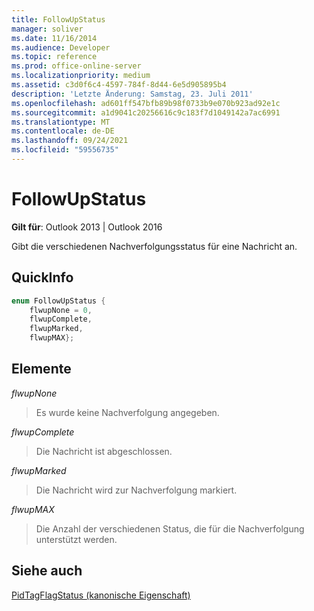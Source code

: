 ```yaml
---
title: FollowUpStatus
manager: soliver
ms.date: 11/16/2014
ms.audience: Developer
ms.topic: reference
ms.prod: office-online-server
ms.localizationpriority: medium
ms.assetid: c3d0f6c4-4597-784f-8d44-6e5d905895b4
description: 'Letzte Änderung: Samstag, 23. Juli 2011'
ms.openlocfilehash: ad601ff547bfb89b98f0733b9e070b923ad92e1c
ms.sourcegitcommit: a1d9041c20256616c9c183f7d1049142a7ac6991
ms.translationtype: MT
ms.contentlocale: de-DE
ms.lasthandoff: 09/24/2021
ms.locfileid: "59556735"
---
```

# <a name="followupstatus"></a>FollowUpStatus

  
  
**Gilt für**: Outlook 2013 | Outlook 2016 
  
Gibt die verschiedenen Nachverfolgungsstatus für eine Nachricht an.
  
## <a name="quick-info"></a>QuickInfo

```cpp
enum FollowUpStatus { 
    flwupNone = 0, 
    flwupComplete, 
    flwupMarked, 
    flwupMAX}; 

```

## <a name="members"></a>Elemente

 _flwupNone_
  
> Es wurde keine Nachverfolgung angegeben.
    
 _flwupComplete_
  
> Die Nachricht ist abgeschlossen.
    
 _flwupMarked_
  
> Die Nachricht wird zur Nachverfolgung markiert.
    
 _flwupMAX_
  
> Die Anzahl der verschiedenen Status, die für die Nachverfolgung unterstützt werden.
    
## <a name="see-also"></a>Siehe auch



[PidTagFlagStatus (kanonische Eigenschaft)](pidtagflagstatus-canonical-property.md)

